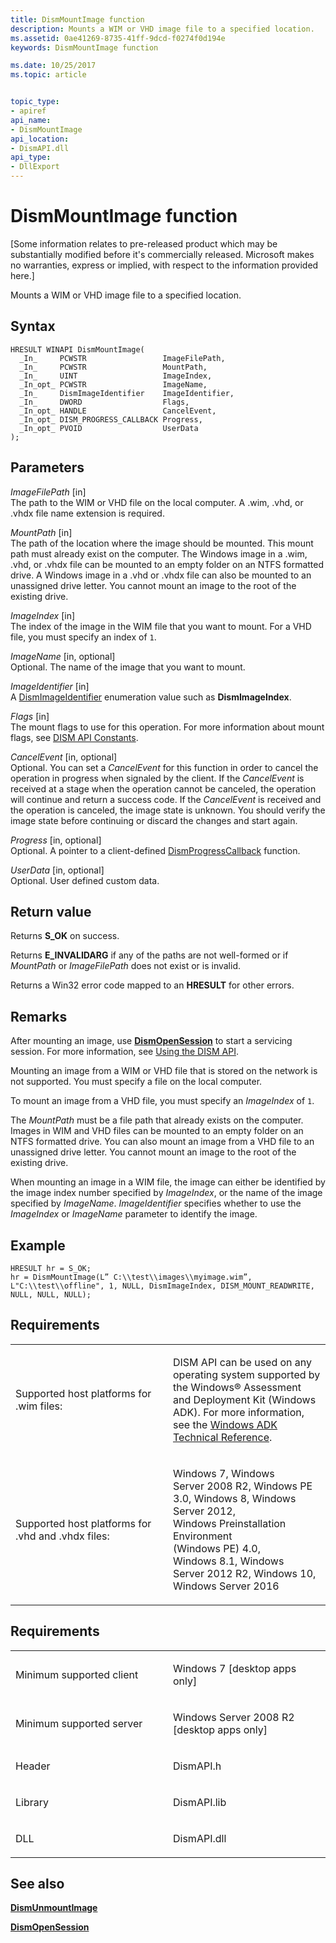 ```yaml
---
title: DismMountImage function
description: Mounts a WIM or VHD image file to a specified location.
ms.assetid: 0ae41269-8735-41ff-9dcd-f0274f0d194e
keywords: DismMountImage function

ms.date: 10/25/2017
ms.topic: article


topic_type: 
- apiref
api_name: 
- DismMountImage
api_location: 
- DismAPI.dll
api_type: 
- DllExport
---
```


# DismMountImage function


\[Some information relates to pre-released product which may be substantially modified before it's commercially released. Microsoft makes no warranties, express or implied, with respect to the information provided here.\]

Mounts a WIM or VHD image file to a specified location.

Syntax
---

```
HRESULT WINAPI DismMountImage(
  _In_     PCWSTR                 ImageFilePath,
  _In_     PCWSTR                 MountPath,
  _In_     UINT                   ImageIndex,
  _In_opt_ PCWSTR                 ImageName,
  _In_     DismImageIdentifier    ImageIdentifier,
  _In_     DWORD                  Flags,
  _In_opt_ HANDLE                 CancelEvent,
  _In_opt_ DISM_PROGRESS_CALLBACK Progress,
  _In_opt_ PVOID                  UserData
);
```

Parameters
-------

*ImageFilePath* \[in\]  
The path to the WIM or VHD file on the local computer. A .wim, .vhd, or .vhdx file name extension is required.

*MountPath* \[in\]  
The path of the location where the image should be mounted. This mount path must already exist on the computer. The Windows image in a .wim, .vhd, or .vhdx file can be mounted to an empty folder on an NTFS formatted drive. A Windows image in a .vhd or .vhdx file can also be mounted to an unassigned drive letter. You cannot mount an image to the root of the existing drive.

*ImageIndex* \[in\]  
The index of the image in the WIM file that you want to mount. For a VHD file, you must specify an index of `1`.

*ImageName* \[in, optional\]  
Optional. The name of the image that you want to mount.

*ImageIdentifier* \[in\]  
A [DismImageIdentifier](dismimageidentifier-enumeration.md) enumeration value such as **DismImageIndex**.

*Flags* \[in\]  
The mount flags to use for this operation. For more information about mount flags, see [DISM API Constants](dism-api-constants.md).

*CancelEvent* \[in, optional\]  
Optional. You can set a *CancelEvent* for this function in order to cancel the operation in progress when signaled by the client. If the *CancelEvent* is received at a stage when the operation cannot be canceled, the operation will continue and return a success code. If the *CancelEvent* is received and the operation is canceled, the image state is unknown. You should verify the image state before continuing or discard the changes and start again.

*Progress* \[in, optional\]  
Optional. A pointer to a client-defined [DismProgressCallback](dismprogresscallback.md) function.

*UserData* \[in, optional\]  
Optional. User defined custom data.

Return value
---------

Returns **S\_OK** on success.

Returns **E\_INVALIDARG** if any of the paths are not well-formed or if *MountPath* or *ImageFilePath* does not exist or is invalid.

Returns a Win32 error code mapped to an **HRESULT** for other errors.

## <span id="Remarks"></span><span id="remarks"></span><span id="REMARKS"></span>Remarks


After mounting an image, use [**DismOpenSession**](dismopensession-function.md) to start a servicing session. For more information, see [Using the DISM API](using-the-dism-api.md).

Mounting an image from a WIM or VHD file that is stored on the network is not supported. You must specify a file on the local computer.

To mount an image from a VHD file, you must specify an *ImageIndex* of `1`.

The *MountPath* must be a file path that already exists on the computer. Images in WIM and VHD files can be mounted to an empty folder on an NTFS formatted drive. You can also mount an image from a VHD file to an unassigned drive letter. You cannot mount an image to the root of the existing drive.

When mounting an image in a WIM file, the image can either be identified by the image index number specified by *ImageIndex*, or the name of the image specified by *ImageName*. *ImageIdentifier* specifies whether to use the *ImageIndex* or *ImageName* parameter to identify the image.

## <span id="Example"></span><span id="example"></span><span id="EXAMPLE"></span>Example


```
HRESULT hr = S_OK;
hr = DismMountImage(L” C:\\test\\images\\myimage.wim”, L"C:\\test\\offline", 1, NULL, DismImageIndex, DISM_MOUNT_READWRITE, NULL, NULL, NULL);
```

## <span id="Requirements"></span><span id="requirements"></span><span id="REQUIREMENTS"></span>Requirements


<table>
<colgroup>
<col width="50%" />
<col width="50%" />
</colgroup>
<tbody>
<tr class="odd">
<td><p>Supported host platforms for .wim files:</p></td>
<td><p>DISM API can be used on any operating system supported by the Windows® Assessment and Deployment Kit (Windows ADK). For more information, see the <a href="http://go.microsoft.com/fwlink/?LinkId=206587" data-raw-source="[Windows ADK Technical Reference](http://go.microsoft.com/fwlink/?LinkId=206587)">Windows ADK Technical Reference</a>.</p></td>
</tr>
<tr class="even">
<td><p>Supported host platforms for .vhd and .vhdx files:</p></td>
<td><p>Windows 7, Windows Server 2008 R2, Windows PE 3.0, Windows 8, Windows Server 2012, Windows Preinstallation Environment (Windows PE) 4.0, Windows 8.1, Windows Server 2012 R2, Windows 10, Windows Server 2016</p></td>
</tr>
</tbody>
</table>

 

Requirements
---------

<table>
<colgroup>
<col width="50%" />
<col width="50%" />
</colgroup>
<tbody>
<tr class="odd">
<td><p>Minimum supported client</p></td>
<td><p>Windows 7 [desktop apps only]</p></td>
</tr>
<tr class="even">
<td><p>Minimum supported server</p></td>
<td><p>Windows Server 2008 R2 [desktop apps only]</p></td>
</tr>
<tr class="odd">
<td><p>Header</p></td>
<td>DismAPI.h</td>
</tr>
<tr class="even">
<td><p>Library</p></td>
<td>DismAPI.lib</td>
</tr>
<tr class="odd">
<td><p>DLL</p></td>
<td>DismAPI.dll</td>
</tr>
</tbody>
</table>

## <span id="see_also"></span>See also


[**DismUnmountImage**](dismunmountimage-function.md)

[**DismOpenSession**](dismopensession-function.md)

 

 




